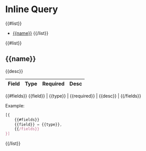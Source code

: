 # Inline Query

{{#list}}
- [{{name}}](#{{#lowerCase}}{{name}}{{/lowerCase}})
{{/list}}

{{#list}}
## {{name}}
{{desc}}

Field     | Type     | Required     | Desc     |
--------- | -------- | ------------ | -------- |
{{#fields}}
{{field}} | {{type}} | {{required}} | {{desc}} |
{{/fields}}

Example:
```javascript
[{
	{{#fields}}
	{{field}} = {{type}},
	{{/fields}}
}]
```

{{/list}}

